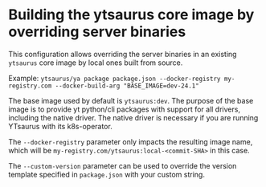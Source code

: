 # Building the ytsaurus core image by overriding server binaries

This configuration allows overriding the server binaries in an existing `ytsaurus` core image by local ones built from source.

Example: `ytsaurus/ya package package.json --docker-registry my-registry.com --docker-build-arg "BASE_IMAGE=dev-24.1"`

The base image used by default is `ytsaurus:dev`.
The purpose of the base image is to provide yt python/cli packages with support for all drivers, including the native driver. The native driver is necessary if you are running YTsaurus with its k8s-operator.

The `--docker-registry` parameter only impacts the resulting image name, which will be `my-registry.com/ytsaurus:local-<commit-SHA>` in this case.

The `--custom-version` parameter can be used to override the version template specified in `package.json` with your custom string.
